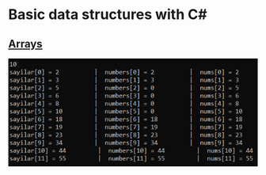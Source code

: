# Basic data structures with C#

## [Arrays](https://github.com/AtakanTurgut/DataStructures_Basic/blob/main/arrays/arrays/Program.cs) 
![](pictures/arrays.png)